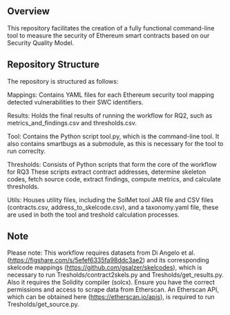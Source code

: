 ## Overview

This repository facilitates the creation of a fully functional command-line tool to measure the security of Ethereum smart contracts based on our Security Quality Model.

## Repository Structure

The repository is structured as follows:

Mappings: Contains YAML files for each Ethereum security tool mapping detected vulnerabilities to their SWC identifiers.

Results: Holds the final results of running the workflow for RQ2, such as metrics_and_findings.csv and thresholds.csv.

Tool: Contains the Python script tool.py, which is the command-line tool. It also contains smartbugs as a submodule, as this is necessary for the tool to run correclty.

Thresholds: Consists of Python scripts that form the core of the workflow for RQ3 These scripts extract contract addresses, determine skeleton codes, fetch source code, extract findings, compute metrics, and calculate thresholds.

Utils: Houses utility files, including the SolMet tool JAR file and CSV files (contracts.csv, address_to_skelcode.csv), and a taxonomy.yaml file, these are used in both the tool and treshold calculation processes.

## Note

Please note: This workflow requires datasets from Di Angelo et al. (https://figshare.com/s/5efef6335fa98ddc3ae2) and its corresponding skelcode mappings (https://github.com/gsalzer/skelcodes), which is necessary to run Tresholds/contract2skels.py and Tresholds/get_results.py. Also it requires the Solidity compiler (solcx). Ensure you have the correct permissions and access to scrape data from Etherscan. An Etherscan API, which can be obtained here (https://etherscan.io/apis), is required to run Tresholds/get_source.py.
